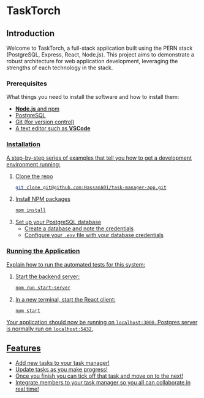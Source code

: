 # TaskTorch

## Introduction

Welcome to TaskTorch, a full-stack application built using the PERN stack (PostgreSQL, Express, React, Node.js). This project aims to demonstrate a robust architecture for web application development, leveraging the strengths of each technology in the stack.

### Prerequisites

What things you need to install the software and how to install them:

- **[<u>Node.js](https://nodejs.org/en/download)** and npm
- [PostgreSQL](https://www.postgresql.org/download/)
- Git (for version control)
- A text editor such as **[VSCode](https://code.visualstudio.com/Download)**

### Installation

A step-by-step series of examples that tell you how to get a development environment running:

1. Clone the repo
   ```sh
   git clone git@github.com:HassanA01/task-manager-app.git
   ```
2. Install NPM packages
   ```sh
   npm install
   ```
3. Set up your PostgreSQL database
   - Create a database and note the credentials
   - Configure your `.env` file with your database credentials

### Running the Application

Explain how to run the automated tests for this system:

1. Start the backend server:
   ```sh
   npm run start-server
   ```
2. In a new terminal, start the React client:
   ```sh
   npm start
   ```

Your application should now be running on `localhost:3000`.
Postgres server is normally run on `localhost:5432`.

## Features

- Add new tasks to your task manager!
- Update tasks as you make progress!
- Once you finish you can tick off that task and move on to the next!
- Integrate members to your task manager so you all can collaborate in real time!
